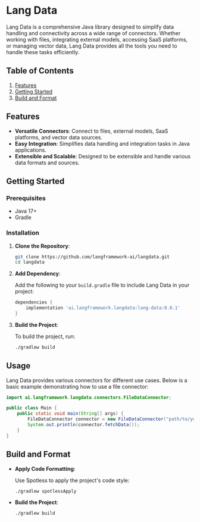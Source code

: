 # Lang Data

Lang Data is a comprehensive Java library designed to simplify data handling and connectivity across a wide range of connectors. Whether working with files, integrating external models, accessing SaaS platforms, or managing vector data, Lang Data provides all the tools you need to handle these tasks efficiently.

## Table of Contents

1. [Features](#features)
2. [Getting Started](#getting-started)
3. [Build and Format](#build-and-format)

## Features

- **Versatile Connectors**: Connect to files, external models, SaaS platforms, and vector data sources.
- **Easy Integration**: Simplifies data handling and integration tasks in Java applications.
- **Extensible and Scalable**: Designed to be extensible and handle various data formats and sources.

## Getting Started

### Prerequisites

- Java 17+
- Gradle

### Installation

1. **Clone the Repository**:

   ```bash
   git clone https://github.com/langframework-ai/langdata.git
   cd langdata
   ```

2. **Add Dependency**:

   Add the following to your `build.gradle` file to include Lang Data in your project:

   ```groovy
   dependencies {
       implementation 'ai.langframework.langdata:lang-data:0.0.1'
   }
   ```

3. **Build the Project**:

   To build the project, run:

   ```bash
   ./gradlew build
   ```

## Usage

Lang Data provides various connectors for different use cases. Below is a basic example demonstrating how to use a file connector:

```java
import ai.langframework.langdata.connectors.FileDataConnector;

public class Main {
    public static void main(String[] args) {
        FileDataConnector connector = new FileDataConnector("path/to/your/file");
        System.out.println(connector.fetchData());
    }
}
```

## Build and Format

- **Apply Code Formatting**:

  Use Spotless to apply the project's code style:

   ```bash
   ./gradlew spotlessApply
   ```

- **Build the Project**:

   ```bash
   ./gradlew build
   ```